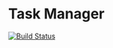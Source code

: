 # Task Manager

[![Build Status](https://travis-ci.org/AnastasiyaYS/dualboot-task-manager.svg?branch=develop)](https://travis-ci.org/AnastasiyaYS/dualboot-task-manager)
